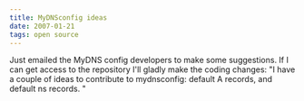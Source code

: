 ```yaml
---
title: MyDNSconfig ideas
date: 2007-01-21
tags: open source
---
```

Just emailed the MyDNS config developers to make some suggestions. If I can get access to the repository I'll gladly make the coding changes: "I have a couple of ideas to contribute to mydnsconfig: default A records, and default ns records. "

